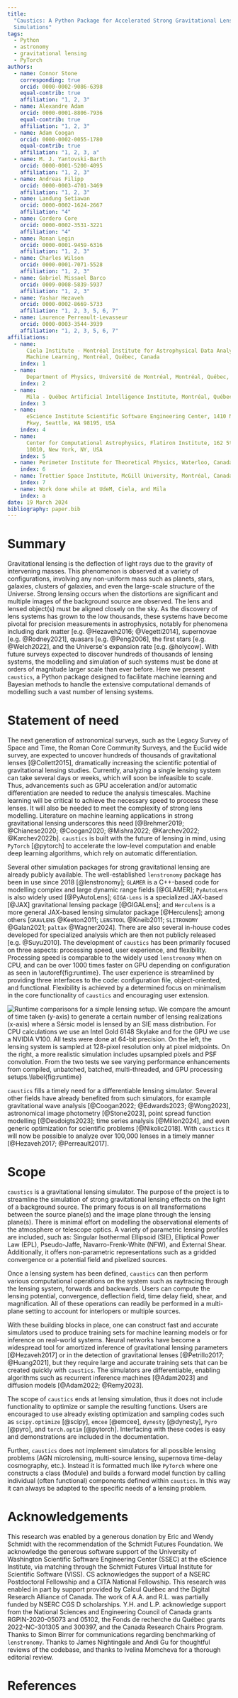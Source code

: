 ```yaml
---
title:
  "Caustics: A Python Package for Accelerated Strong Gravitational Lensing
  Simulations"
tags:
  - Python
  - astronomy
  - gravitational lensing
  - PyTorch
authors:
  - name: Connor Stone
    corresponding: true
    orcid: 0000-0002-9086-6398
    equal-contrib: true
    affiliation: "1, 2, 3"
  - name: Alexandre Adam
    orcid: 0000-0001-8806-7936
    equal-contrib: true
    affiliation: "1, 2, 3"
  - name: Adam Coogan
    orcid: 0000-0002-0055-1780
    equal-contrib: true
    affiliation: "1, 2, 3, a"
  - name: M. J. Yantovski-Barth
    orcid: 0000-0001-5200-4095
    affiliation: "1, 2, 3"
  - name: Andreas Filipp
    orcid: 0000-0003-4701-3469
    affiliation: "1, 2, 3"
  - name: Landung Setiawan
    orcid: 0000-0002-1624-2667
    affiliation: "4"
  - name: Cordero Core
    orcid: 0000-0002-3531-3221
    affiliation: "4"
  - name: Ronan Legin
    orcid: 0000-0001-9459-6316
    affiliation: "1, 2, 3"
  - name: Charles Wilson
    orcid: 0000-0001-7071-5528
    affiliation: "1, 2, 3"
  - name: Gabriel Missael Barco
    orcid: 0009-0008-5839-5937
    affiliation: "1, 2, 3"
  - name: Yashar Hezaveh
    orcid: 0000-0002-8669-5733
    affiliation: "1, 2, 3, 5, 6, 7"
  - name: Laurence Perreault-Levasseur
    orcid: 0000-0003-3544-3939
    affiliation: "1, 2, 3, 5, 6, 7"
affiliations:
  - name:
      Ciela Institute - Montréal Institute for Astrophysical Data Analysis and
      Machine Learning, Montréal, Québec, Canada
    index: 1
  - name:
      Department of Physics, Université de Montréal, Montréal, Québec, Canada
    index: 2
  - name:
      Mila - Québec Artificial Intelligence Institute, Montréal, Québec, Canada
    index: 3
  - name:
      eScience Institute Scientific Software Engineering Center, 1410 NE Campus
      Pkwy, Seattle, WA 98195, USA
    index: 4
  - name:
      Center for Computational Astrophysics, Flatiron Institute, 162 5th Avenue,
      10010, New York, NY, USA
    index: 5
  - name: Perimeter Institute for Theoretical Physics, Waterloo, Canada
    index: 6
  - name: Trottier Space Institute, McGill University, Montréal, Canada
    index: 7
  - name: Work done while at UdeM, Ciela, and Mila
    index: a
date: 19 March 2024
bibliography: paper.bib
---
```


# Summary

Gravitational lensing is the deflection of light rays due to the gravity of
intervening masses. This phenomenon is observed at a variety of configurations,
involving any non-uniform mass such as planets, stars, galaxies, clusters of
galaxies, and even the large-scale structure of the Universe. Strong lensing
occurs when the distortions are significant and multiple images of the
background source are observed. The lens and lensed object(s) must be aligned
closely on the sky. As the discovery of lens systems has grown to the low
thousands, these systems have become pivotal for precision measurements in
astrophysics, notably for phenomena including dark matter [e.g.
@Hezaveh2016; @Vegetti2014], supernovae [e.g. @Rodney2021], quasars [e.g.
@Peng2006],
the first stars [e.g. @Welch2022], and the Universe's expansion rate [e.g.
@holycow].
With future surveys expected to discover hundreds of thousands of lensing
systems, the modelling and simulation of such systems must be done at orders of
magnitude larger scale than ever before. Here we present `caustics`, a Python
package designed to facilitate machine learning and Bayesian methods to handle
the extensive computational demands of modelling such a vast number of lensing
systems.

# Statement of need

The next generation of astronomical surveys, such as the Legacy Survey of Space
and Time, the Roman Core Community Surveys, and the Euclid wide survey, are
expected to uncover hundreds of thousands of gravitational lenses
[@Collett2015], dramatically increasing the scientific potential of
gravitational lensing studies. Currently, analyzing a single lensing system can
take several days or weeks, which will soon be infeasible to scale. Thus,
advancements such as GPU acceleration and/or automatic differentiation are
needed to reduce the analysis timescales. Machine learning will be critical to
achieve the necessary speed to process these lenses. It will also be needed to
meet the complexity of strong lens modelling. Literature on machine learning
applications in strong gravitational lensing underscores this need
[@Brehmer2019; @Chianese2020; @Coogan2020; @Mishra2022; @Karchev2022;
@Karchev2022b]. `caustics` is built with the future of lensing in mind, using `PyTorch`
[@pytorch] to accelerate the low-level computation and enable deep learning algorithms,
which rely on automatic differentiation.

Several other simulation packages for strong gravitational lensing are already
publicly available. The well-established `lenstronomy` package has been in use
since 2018 [@lenstronomy]; `GLAMER` is a C++-based code for modelling complex
and large dynamic range fields [@GLAMER]; `PyAutoLens` is also widely used
[@PyAutoLens]; `GIGA-Lens` is a specialized JAX-based [@JAX] gravitational
lensing package [@GIGALens]; and `Herculens` is a more general JAX-based lensing
simulator package [@Herculens]; among others [`GRAVLENS` @Keeton2011; `LENSTOOL`
@Kneib2011; `SLITRONOMY` @Galan2021; `paltax` @Wagner2024]. There are also several
in-house codes developed for specialized analysis which are then not publicly released
[e.g. @Suyu2010]. The development of `caustics` has been primarily focused on
three aspects: processing speed, user experience, and flexibility. Processing
speed is comparable to the widely used `lenstronomy` when on CPU, and can be
over 1000 times faster on GPU depending on configuration as seen in
\autoref{fig:runtime}. The user experience is streamlined by providing three
interfaces to the code: configuration file, object-oriented, and functional.
Flexibility is achieved by a determined focus on minimalism in the core
functionality of `caustics` and encouraging user extension.

![Runtime comparisons for a simple lensing setup. We compare the amount of time taken (y-axis) to generate a certain number of lensing realizations (x-axis) where a Sérsic model is lensed by an SIE mass distribution. For CPU calculations we use an Intel Gold 6148 Skylake and for the GPU we use a NVIDIA V100. All tests were done at 64-bit precision. On the left, the lensing system is sampled at 128-pixel resolution only at pixel midpoints. On the right, a more realistic simulation includes upsampled pixels and PSF convolution. From the two tests we see varying performance enhancements from compiled, unbatched, batched, multi-threaded, and GPU processing setups.\label{fig:runtime}](media/runtime_comparison.png)

`caustics` fills a timely need for a differentiable lensing simulator. Several
other fields have already benefited from such simulators, for example
gravitational wave analysis [@Coogan2022; @Edwards2023; @Wong2023], astronomical
image photometry [@Stone2023], point spread function modelling [@Desdoigts2023];
time series analysis [@Millon2024], and even generic optimization for scientific
problems [@Nikolic2018]. With `caustics` it will now be possible to analyze over
100,000 lenses in a timely manner [@Hezaveh2017; @Perreault2017].

# Scope

`caustics` is a gravitational lensing simulator. The purpose of the project is
to streamline the simulation of strong gravitational lensing effects on the
light of a background source. The primary focus is on all transformations
between the source plane(s) and the image plane through the lensing plane(s).
There is minimal effort on modelling the observational elements of the atmosphere or
telescope optics. A variety of parametric lensing profiles are included, such
as: Singular Isothermal Ellipsoid (SIE), Elliptical Power Law (EPL),
Pseudo-Jaffe, Navarro-Frenk-White (NFW), and External Shear. Additionally, it
offers non-parametric representations such as a gridded convergence or a
potential field and pixelized sources.

Once a lensing system has been defined, `caustics` can then perform various
computational operations on the system such as raytracing through the lensing
system, forwards and backwards. Users can compute the lensing potential,
convergence, deflection field, time delay field, shear, and magnification. All
of these operations can readily be performed in a multi-plane setting to account
for interlopers or multiple sources.

With these building blocks in place, one can construct fast and accurate
simulators used to produce training sets for machine learning models or for
inference on real-world systems. Neural networks have become a widespread tool
for amortized inference of gravitational lensing parameters [@Hezaveh2017] or in
the detection of gravitational lenses [@Petrillo2017; @Huang2021], but they require
large and accurate training sets that can be created quickly with `caustics`. The
simulators are differentiable, enabling algorithms such as recurrent inference machines
[@Adam2023] and diffusion models [@Adam2022; @Remy2023].

The scope of `caustics` ends at lensing simulation, thus it does not include
functionality to optimize or sample the resulting functions. Users are
encouraged to use already existing optimization and sampling codes such as
`scipy.optimize` [@scipy], `emcee` [@emcee], `dynesty` [@dynesty], `Pyro`
[@pyro], and `torch.optim` [@pytorch]. Interfacing with these codes is easy and
demonstrations are included in the documentation.

Further, `caustics` does not implement simulators for all possible lensing
problems (AGN microlensing, multi-source lensing, supernova time-delay
cosmography, etc.). Instead it is formatted much like `PyTorch` where one
constructs a class (Module) and builds a forward model function by calling
individual (often functional) components defined within `caustics`. In this way
it can always be adapted to the specific needs of a lensing problem.

# Acknowledgements

This research was enabled by a generous donation by Eric and Wendy Schmidt with
the recommendation of the Schmidt Futures Foundation. We acknowledge the
generous software support of the University of Washington Scientific Software
Engineering Center (SSEC) at the eScience Institute, via matching through the
Schmidt Futures Virtual Institute for Scientific Software (VISS). CS
acknowledges the support of a NSERC Postdoctoral Fellowship and a CITA National
Fellowship. This research was enabled in part by support provided by Calcul
Québec and the Digital Research Alliance of Canada. The work of A.A. and R.L.
was partially funded by NSERC CGS D scholarships. Y.H. and L.P. acknowledge
support from the National Sciences and Engineering Council of Canada grants
RGPIN-2020-05073 and 05102, the Fonds de recherche du Québec grants
2022-NC-301305 and 300397, and the Canada Research Chairs Program. Thanks to
Simon Birrer for communications regarding benchmarking of `lenstronomy`. Thanks
to James Nightingale and Andi Gu for thoughtful reviews of the codebase, and
thanks to Ivelina Momcheva for a thorough editorial review.

# References
